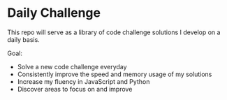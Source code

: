# Daily Challenge

This repo will serve as a library of code challenge solutions I develop on a daily basis.

Goal:

- Solve a new code challenge everyday
- Consistently improve the speed and memory usage of my solutions
- Increase my fluency in JavaScript and Python
- Discover areas to focus on and improve
